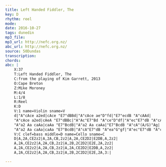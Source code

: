 ```yaml
---
title: Left Handed Fiddler, The
key: D
rhythm: reel
mode:
date: 2016-10-27
tags: dunedin
mp3_file:
mp3_url: http://nefc.org.nz/
abc_url: http://nefc.org.nz/
source: 50Dundas
transcription:
chords: 
abc: |
    X:37
    T:Left Handed Fiddler, The
    C:from the playing of Kim Garrett, 2013
    O:Cape Breton
    Z:Mike Moroney
    M:4/4
    L:1/8
    R:Reel
    K:D
    V:1 name=Violin sname=V
    d|"A"cAce a2ed|cAce "E7"dBBd|"A"cAce ae"D"fd|"E7"ecdB "A"cAAd|
    "A"cAce a2ed|cAeA "E7"dBBc|"A"Ac"E7"Bd "A"ce"D"df|"A"ec"E7"dB "A"cA"(A/G)"Ag|
    "A"a2 Aa caAa|caAa "E7"BcdB|"A"a2 Aa caAa|"E7"BcdB "A"cA"(A/G)"Ag|
    "A"a2 Aa caAa|caAa "E7"BcdB|"A"cA"E7"dB "A"ea"G"gf|"A"ec"E7"dB "A"cAA:|
    V:C clef=bass middle=D name=Cello sname=C
    D|A,2A,CE2z2|A,2A,CB,2z2|A,2A,CE2D2|E2DB,A,2z2|
    A,2A,CE2z2|A,2A,CB,2z2|A,2B,2C2D2|E2E,2A,2z2|
    A,2A,CE2z2|A,2A,CB,2z2|A,2A,CE2D2|E2DB,A,2z2|
    A,2A,CE2z2|A,2A,CB,2z2|A,2B,2C2D2|E2E,2A,3:|

---
```

